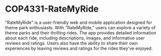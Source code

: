 # COP4331-RateMyRide

"RateMyRide" is a user-friendly web and mobile application designed for theme park enthusiasts. With "RateMyRide," users can explore a variety of theme parks and their thrilling rides. The app provides detailed information about each ride, including descriptions, images, and informative user reviews and ratings. Users also have the ability to share their own experiences by leaving reviews and ratings for the rides they've enjoyed.
